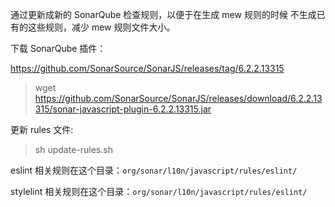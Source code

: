 
通过更新成新的 SonarQube 检查规则，以便于在生成 mew 规则的时候
不生成已有的这些规则，减少 mew 规则文件大小。

下载 SonarQube 插件：


https://github.com/SonarSource/SonarJS/releases/tag/6.2.2.13315


> wget https://github.com/SonarSource/SonarJS/releases/download/6.2.2.13315/sonar-javascript-plugin-6.2.2.13315.jar

更新 rules 文件:

> sh update-rules.sh

eslint 相关规则在这个目录：`org/sonar/l10n/javascript/rules/eslint/`

stylelint 相关规则在这个目录：`org/sonar/l10n/javascript/rules/eslint/`
